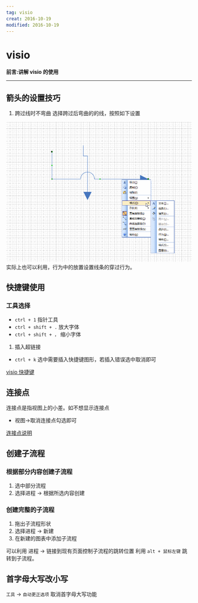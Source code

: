 ```yaml
---
tag: visio      
creat: 2016-10-19      
modified: 2016-10-19      
---
```


# visio

**前言:讲解 visio 的使用**

---

## 箭头的设置技巧
1. 跨过线时不弯曲
选择跨过后弯曲的的线，按照如下设置

![](./img/2016-10-19-visio.gif)
实际上也可以利用，行为中的放置设置线条的穿过行为。


## 快捷键使用
### 工具选择
* `ctrl + 1` 指针工具
* `ctrl + shift + .` 放大字体
* `ctrl + shift + ，` 缩小字体

1. 插入超链接
* `ctrl + k` 选中需要插入快捷键图形，若插入错误选中取消即可

[visio 快捷键](https://support.office.com/zh-cn/article/Visio-%E7%9A%84%E9%94%AE%E7%9B%98%E5%BF%AB%E6%8D%B7%E6%96%B9%E5%BC%8F-ee952f31-7e3e-4564-8116-f3ecbb733cc1)

## 连接点
连接点是指视图上的小差。如不想显示连接点
* 视图->取消连接点勾选即可

[连接点说明](https://support.office.com/zh-cn/article/%E6%B7%BB%E5%8A%A0%E3%80%81%E7%A7%BB%E5%8A%A8%E6%88%96%E5%88%A0%E9%99%A4%E8%BF%9E%E6%8E%A5%E7%82%B9-5669491f-9fce-4676-81f8-ef4553788416#bm4)

## 创建子流程
### 根据部分内容创建子流程
1. 选中部分流程
2. 选择进程 -> 根据所选内容创建

### 创建完整的子流程
1. 拖出子流程形状
2. 选择进程 -> 新建
3. 在新建的图表中添加子流程

可以利用 进程 -> 链接到现有页面控制子流程的跳转位置
利用 `alt + 鼠标左键` 跳转到子流程。  

## 首字母大写改小写
`工具` -> `自动更正选项` 取消首字母大写功能